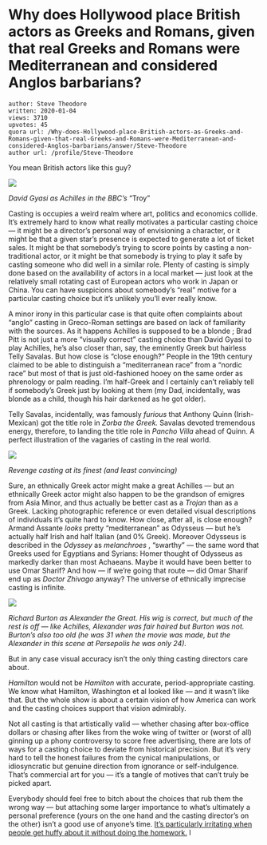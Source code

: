 # Why does Hollywood place British actors as Greeks and Romans, given that real Greeks and Romans were Mediterranean and considered Anglos barbarians?

	author: Steve Theodore
	written: 2020-01-04
	views: 3710
	upvotes: 45
	quora url: /Why-does-Hollywood-place-British-actors-as-Greeks-and-Romans-given-that-real-Greeks-and-Romans-were-Mediterranean-and-considered-Anglos-barbarians/answer/Steve-Theodore
	author url: /profile/Steve-Theodore


You mean British actors like this guy?

![](https://qph.fs.quoracdn.net/main-qimg-d142e480c02eb96b175ebc7918d1f538)

_David Gyasi as Achilles in the BBC’s_ “Troy”

Casting is occupies a weird realm where art, politics and economics collide. It’s extremely hard to know what really motivates a particular casting choice — it might be a director’s personal way of envisioning a character, or it might be that a given star’s presence is expected to generate a lot of ticket sales. It might be that somebody’s trying to score points by casting a non-traditional actor, or it might be that somebody is trying to play it safe by casting someone who did well in a similar role. Plenty of casting is simply done based on the availability of actors in a local market — just look at the relatively small rotating cast of European actors who work in Japan or China. You can have suspicions about somebody’s “real” motive for a particular casting choice but it’s unlikely you’ll ever really know.

A minor irony in this particular case is that quite often complaints about “anglo” casting in Greco-Roman settings are based on lack of familiarity with the sources. As it happens Achilles is supposed to be a blonde ; Brad Pitt is not just a more “visually correct” casting choice than David Gyasi to play Achilles, he’s also closer than, say, the eminently Greek but hairless Telly Savalas. But how close is “close enough?” People in the 19th century claimed to be able to distinguish a “mediterranean race” from a “nordic race” but most of that is just old-fashioned hooey on the same order as phrenology or palm reading. I’m half-Greek and I certainly can’t reliably tell if somebody’s Greek just by looking at them (my Dad, incidentally, was blonde as a child, though his hair darkened as he got older).

Telly Savalas, incidentally, was famously _furious_  that Anthony Quinn (Irish-Mexican) got the title role in _Zorba the Greek._  Savalas devoted tremendous energy, therefore, to landing the title role in _Pancho Villa_ ahead of Quinn. A perfect illustration of the vagaries of casting in the real world.

![](https://qph.fs.quoracdn.net/main-qimg-b85a8a8450339378fb2e3259463ef102)

_Revenge casting at its finest (and least convincing)_ 

Sure, an ethnically Greek actor might make a great Achilles — but an ethnically Greek actor might also happen to be the grandson of emigres from Asia Minor, and thus actually be better cast as a _Trojan_  than as a Greek. Lacking photographic reference or even detailed visual descriptions of individuals it’s quite hard to know. How close, after all, is close enough? Armand Assante _looks_  pretty “mediterranean” as Odysseus — but he’s actually half Irish and half Italian (and 0% Greek). Moreover Odysseus is described in the _Odyssey_  as _melanchroes_ , “swarthy” — the same word that Greeks used for Egyptians and Syrians: Homer thought of Odysseus as markedly darker than most Achaeans. Maybe it would have been better to use Omar Sharif? And how — if we’re going that route — did Omar Sharif end up as _Doctor Zhivago_  anyway? The universe of ethnically imprecise casting is infinite.

![](https://qph.fs.quoracdn.net/main-qimg-11b098fcc65c337cd4e6c6aaf9d9eedd)

_Richard Burton as Alexander the Great. His wig is correct, but much of the rest is off — like Achilles, Alexander was fair haired but Burton was not. Burton’s also too old (he was 31 when the movie was made, but the Alexander in this scene at Persepolis he was only 24)._ 

But in any case visual accuracy isn’t the only thing casting directors care about.

_Hamilton_  would not be _Hamilton_  with accurate, period-appropriate casting. We know what Hamilton, Washington et al looked like — and it wasn’t like that. But the whole show is about a certain vision of how America can work and the casting choices support that vision admirably.

Not all casting is that artistically valid — whether chasing after box-office dollars or chasing after likes from the woke wing of twitter or (worst of all) ginning up a phony controversy to score free advertising, there are lots of ways for a casting choice to deviate from historical precision. But it’s very hard to tell the honest failures from the cynical manipulations, or idiosyncratic but genuine direction from ignorance or self-indulgence. That’s commercial art for you — it’s a tangle of motives that can’t truly be picked apart.

Everybody should feel free to bitch about the choices that rub them the wrong way — but attaching some larger importance to what’s ultimately a personal preference (yours on the one hand and the casting director’s on the other) isn’t a good use of anyone’s time. [It’s particularly irritating when people get huffy about it without doing the homework.](https://www.quora.com/Is-it-inappropriate-for-a-white-actress-to-play-Cleopatra-since-she-was-Egyptian/answer/Steve-Theodore?ch=10&share=73e98f4e&srid=zLvM) I

